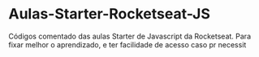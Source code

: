 # Aulas-Starter-Rocketseat-JS
Códigos comentado das aulas Starter de Javascript da Rocketseat.
Para fixar melhor o aprendizado,  e ter facilidade de acesso caso pr necessit
